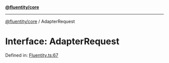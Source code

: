 [**@fluentity/core**](../README.md)

***

[@fluentity/core](../globals.md) / AdapterRequest

# Interface: AdapterRequest

Defined in: [Fluentity.ts:67](https://github.com/cedricpierre/fluentity-core/blob/bfd5fb70bea6f45189a53ff24d390175895f2189/src/Fluentity.ts#L67)

